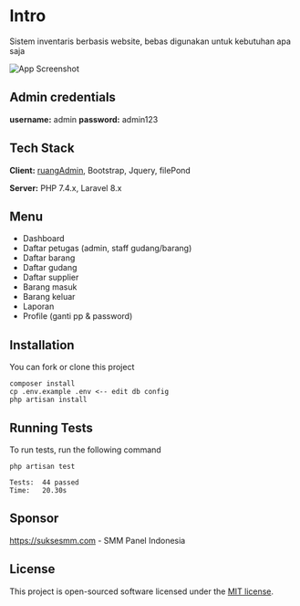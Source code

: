# Intro
Sistem inventaris berbasis website, bebas digunakan untuk kebutuhan apa saja

![App Screenshot](https://github.com/superXdev/Sistem-Inventaris-Barang/raw/master/ss.png)

## Admin credentials
**username:** admin
**password:** admin123

## Tech Stack

**Client:** [ruangAdmin](https://github.com/indrijunanda/RuangAdmin), Bootstrap, Jquery, filePond

**Server:** PHP 7.4.x, Laravel 8.x

  
## Menu

- Dashboard
- Daftar petugas (admin, staff gudang/barang)
- Daftar barang
- Daftar gudang
- Daftar supplier
- Barang masuk
- Barang keluar
- Laporan
- Profile (ganti pp & password)
  
## Installation 

You can fork or clone this project

```
composer install
cp .env.example .env <-- edit db config
php artisan install
```

## Running Tests

To run tests, run the following command

```
php artisan test
```

```
Tests:  44 passed
Time:   20.30s
```

## Sponsor
https://suksesmm.com - SMM Panel Indonesia

## License

This project is open-sourced software licensed under the [MIT license](https://opensource.org/licenses/MIT). 
